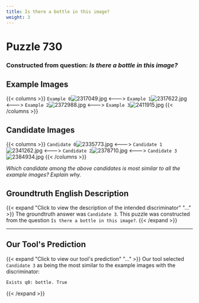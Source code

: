 ```yaml
---
title: Is there a bottle in this image?
weight: 3
---
```


# Puzzle 730
### Constructed from question: _Is there a bottle in this image?_


## Example Images
{{< columns >}}
`Example 0`![2317049.jpg](/gqa_images/2317049.jpg)
<--->
`Example 1`![2317622.jpg](/gqa_images/2317622.jpg)
<--->
`Example 2`![2372988.jpg](/gqa_images/2372988.jpg)
<--->
`Example 3`![2411915.jpg](/gqa_images/2411915.jpg)
{{< /columns >}}

## Candidate Images
{{< columns >}}
`Candidate 0`![2335773.jpg](/gqa_images/2335773.jpg)
<--->
`Candidate 1`![2341262.jpg](/gqa_images/2341262.jpg)
<--->
`Candidate 2`![2378710.jpg](/gqa_images/2378710.jpg)
<--->
`Candidate 3`![2384934.jpg](/gqa_images/2384934.jpg)
{{< /columns >}}

*Which candidate among the above candidates is most similar to all the example images? Explain why.*

## Groundtruth English Description

{{< expand "Click to view the description of the intended discriminator" "..." >}}
The groundtruth answer was `Candidate 3`. This puzzle was constructed from the question `Is there a bottle in this image?`.
{{< /expand >}}

---

## Our Tool's Prediction

{{< expand "Click to view our tool's prediction" "..." >}}
Our tool selected `Candidate 3` as being the most similar to the example images with the discriminator:
```plaintext
Exists q0: bottle. True
```
{{< /expand >}}
